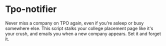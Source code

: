 # Tpo-notifier
Never miss a company on TPO again, even if you're asleep or busy somewhere else. This script stalks your college placement page like it's your crush, and emails you when a new company appears. Set it and forget it.
